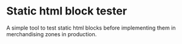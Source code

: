 # Static html block tester
A simple tool to test static html blocks before implementing them in merchandising zones in production.